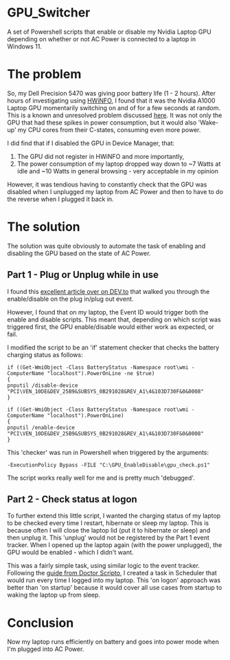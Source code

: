 # GPU_Switcher
A set of Powershell scripts that enable or disable my Nvidia Laptop GPU depending on whether or not AC Power is connected to a laptop in Windows 11.

# The problem

So, my Dell Precision 5470 was giving poor battery life (1 - 2 hours). After hours of investigating using [HWiNFO](https://www.hwinfo.com/), I found that it was the Nvidia A1000 Laptop GPU momentarily switching on and of for a few seconds at random. This is a known and unresolved problem discussed [here](https://www.reddit.com/r/buildapc/comments/yjif7n/gpu_spikes_briefly_to_100_when_opening_task/). It was not only the GPU that had these spikes in power consumption, but it would also 'Wake-up' my CPU cores from their C-states, consuming even more power.

I did find that if I disabled the GPU in Device Manager, that:
1. The GPU did not register in HWiNFO and more importantly,
2. The power consumption of my laptop dropped way down to ~7 Watts at idle and ~10 Watts in general browsing - very acceptable in my opinion

However, it was tendious having to constantly check that the GPU was disabled when I unplugged my laptop from AC Power and then to have to do the reverse when I plugged it back in.

# The solution

The solution was quite obviously to automate the task of enabling and disabling the GPU based on the state of AC Power.

## Part 1 - Plug or Unplug while in use

I found this [excellent article over on DEV.to](https://dev.to/muhammedziyad/automatically-disable-and-enable-your-gpu-or-any-other-device-when-your-laptop-power-state-changes-hf5) that walked you through the enable/disable on the plug in/plug out event.

However, I found that on my laptop, the Event ID would trigger both the enable and disable scripts. This meant that, depending on which script was triggered first, the GPU enable/disable would either work as expected, or fail.

I modified the script to be an 'if' statement checker that checks the battery charging status as follows:

    if ((Get-WmiObject -Class BatteryStatus -Namespace root\wmi -ComputerName "localhost").PowerOnLine -ne $true)
    {
    pnputil /disable-device "PCI\VEN_10DE&DEV_25B9&SUBSYS_0B291028&REV_A1\4&103D730F&0&0008"
    }

    if ((Get-WmiObject -Class BatteryStatus -Namespace root\wmi -ComputerName "localhost").PowerOnLine)
    {
    pnputil /enable-device "PCI\VEN_10DE&DEV_25B9&SUBSYS_0B291028&REV_A1\4&103D730F&0&0008"
    }

This 'checker' was run in Powershell when triggered by the arguments:

    -ExecutionPolicy Bypass -FILE "C:\GPU_EnableDisable\gpu_check.ps1"

The script works really well for me and is pretty much 'debugged'.

## Part 2 - Check status at logon

To further extend this little script, I wanted the charging status of my laptop to be checked every time I restart, hibernate or sleep my laptop. This is because often I will close the laptop lid (put it to hibernate or sleep) and then unplug it. This 'unplug' would not be registered by the Part 1 event tracker. When I opened up the laptop again (with the power unplugged), the GPU would be enabled - which I didn't want.

This was a fairly simple task, using similar logic to the event tracker. Following the [guide from Doctor Scripto](https://devblogs.microsoft.com/scripting/use-powershell-to-create-job-that-runs-at-startup/), I created a task in Scheduler that would run every time I logged into my laptop. This 'on logon' approach was better than 'on startup' because it would cover all use cases from startup to waking the laptop up from sleep. 

# Conclusion

Now my laptop runs efficiently on battery and goes into power mode when I'm plugged into AC Power.
